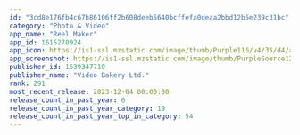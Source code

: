 ```yaml
---
id: "3cd8e176fb4c67b86106ff2b608deeb5640bcffefa0deaa2bbd12b5e239c31bc"
category: "Photo & Video"
app_name: "Reel Maker"
app_id: 1615270924
app_icon: https://is1-ssl.mzstatic.com/image/thumb/Purple116/v4/35/d4/af/35d4af80-e46e-65fa-9ae9-60b46d04d10d/AppIcon-0-1x_U007emarketing-0-7-0-P3-85-220-0.png/1024x1024bb.png
app_screenshot: https://is1-ssl.mzstatic.com/image/thumb/PurpleSource126/v4/dd/ed/27/dded270b-11c3-fe0a-f479-ce2a5891e4c7/527ee236-b52b-41f5-a664-e7234e9ed26e_5@1x.png/1242x2688bb.png
publisher_id: 1539347710
publisher_name: "Video Bakery Ltd."
rank: 291
most_recent_release: 2023-12-04 00:00:00
release_count_in_past_year: 6
release_count_in_past_year_category: 19
release_count_in_past_year_top_in_category: 54
---
```

